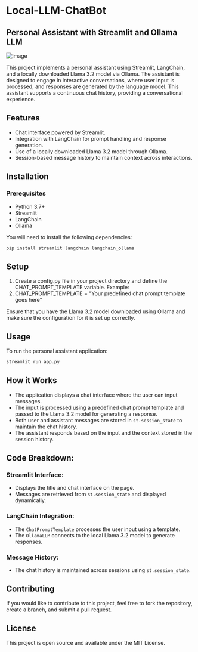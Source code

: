 # Local-LLM-ChatBot
## Personal Assistant with Streamlit and Ollama LLM
![image](https://github.com/user-attachments/assets/fde885a7-fac5-4927-a43a-89c62ccaa00b)

This project implements a personal assistant using Streamlit, LangChain, and a locally downloaded Llama 3.2 model via Ollama. The assistant is designed to engage in interactive conversations, where user input is processed, and responses are generated by the language model. This assistant supports a continuous chat history, providing a conversational experience.

## Features
- Chat interface powered by Streamlit.
- Integration with LangChain for prompt handling and response generation.
- Use of a locally downloaded Llama 3.2 model through Ollama.
- Session-based message history to maintain context across interactions.

## Installation

### Prerequisites

- Python 3.7+
- Streamlit
- LangChain
- Ollama

You will need to install the following dependencies:

```bash
pip install streamlit langchain langchain_ollama
```

## Setup
1. Create a config.py file in your project directory and define the CHAT_PROMPT_TEMPLATE variable. Example:
2. CHAT_PROMPT_TEMPLATE = "Your predefined chat prompt template goes here"

Ensure that you have the Llama 3.2 model downloaded using Ollama and make sure the configuration for it is set up correctly.

## Usage
To run the personal assistant application:
```bash
streamlit run app.py
```
## How it Works

- The application displays a chat interface where the user can input messages.
- The input is processed using a predefined chat prompt template and passed to the Llama 3.2 model for generating a response.
- Both user and assistant messages are stored in `st.session_state` to maintain the chat history.
- The assistant responds based on the input and the context stored in the session history.

## Code Breakdown:

### Streamlit Interface:
- Displays the title and chat interface on the page.
- Messages are retrieved from `st.session_state` and displayed dynamically.

### LangChain Integration:
- The `ChatPromptTemplate` processes the user input using a template.
- The `OllamaLLM` connects to the local Llama 3.2 model to generate responses.

### Message History:
- The chat history is maintained across sessions using `st.session_state`.

## Contributing

If you would like to contribute to this project, feel free to fork the repository, create a branch, and submit a pull request.

## License

This project is open source and available under the MIT License.

